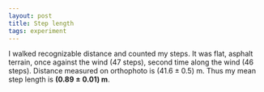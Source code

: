 ```yaml
---
layout: post
title: Step length
tags: experiment
---
```



I walked recognizable distance and counted my steps. It was flat, asphalt
terrain, once against the wind (47 steps), second time along the wind (46
steps). Distance measured on orthophoto is $(41.6 \pm 0.5)$ m. Thus my mean
step length is **$(0.89 \pm 0.01)$ m**.
